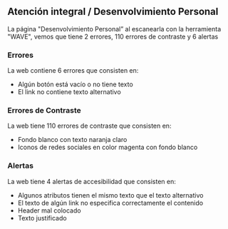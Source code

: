 ## Atención integral / Desenvolvimiento Personal

La página "Desenvolvimiento Personal” al escanearla con la herramienta "WAVE", vemos que tiene 2 errores, 110 errores de contraste y 6 alertas

### Errores
La web contiene 6 errores que consisten en:
 * Algún botón está vacío o no tiene texto
 * El link no contiene texto alternativo

### Errores de Contraste
La web tiene 110 errores de contraste que consisten en:
* Fondo blanco con texto naranja claro
* Iconos de redes sociales en color magenta con fondo blanco

### Alertas
La web tiene 4 alertas de accesibilidad que consisten en:
* Algunos atributos tienen el mismo texto que el texto alternativo
* El texto de algún link no especifica correctamente el contenido
* Header mal colocado
* Texto justificado
